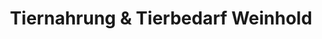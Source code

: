 ---
title: "Tiernahrung & Tierbedarf Weinhold"
url: /penig/tiernahrung-und-tierbedarf-weinhold/
shop: Tiere
---